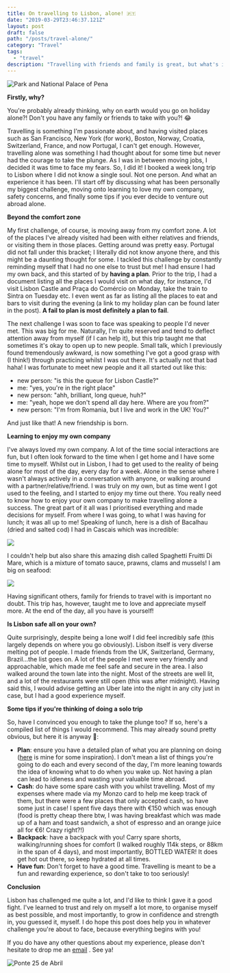 ```yaml
---
title: On travelling to Lisbon, alone! 🇵🇹
date: "2019-03-29T23:46:37.121Z"
layout: post
draft: false
path: "/posts/travel-alone/"
category: "Travel"
tags:
  - "travel"
description: "Travelling with friends and family is great, but what's it like going solo? Here's my expereince..."
---
```

![](./me3.jpg "Park and National Palace of Pena")

**Firstly, why?**

You're probably already thinking, why on earth would you go on holiday alone?! Don't you have any family or friends to take with you?! 😂

Travelling is something I'm passionate about, and having visited places such as San Francisco, New York (for work), Boston, Norway, Croatia, Switzerland, France, and now Portugal, I can't get enough. However, travelling alone was something I had thought about for some time but never had the courage to take the plunge. As I was in between moving jobs, I decided it was time to face my fears. So, I did it! I booked a week long trip to Lisbon where I did not know a single soul. Not one person. And what an experience it has been. I'll start off by discussing what has been personally my biggest challenge, moving onto learning to love my own company, safety concerns, and finally some tips if you ever decide to venture out abroad alone.

**Beyond the comfort zone**

My first challenge, of course, is moving away from my comfort zone. A lot of the places I've already visited had been with either relatives and friends, or visiting them in those places. Getting around was pretty easy. Portugal did not fall under this bracket; I literally did not know anyone there, and this might be a daunting thought for some. I tackled this challenge by constantly reminding myself that I had no one else to trust but me! I had ensure I had my own back, and this started of by **having a plan**. Prior to the trip, I had a document listing all the places I would visit on what day, for instance, I'd visit Lisbon Castle and Praça do Comércio on Monday, take the train to Sintra on Tuesday etc. I even went as far as listing all the places to eat and bars to visit during the evening (a link to my holiday plan can be found later in the post). **A fail to plan is most definitely a plan to fail**.

The next challenge I was soon to face was speaking to  people I'd never met. This was big for me. Naturally, I'm quite reserved and tend to deflect attention away from myself (if I can help it), but this trip taught me that sometimes it's okay to open up to new people. Small talk, which I previously found  tremendously awkward, is now something I've got a good grasp with (I think!) through practicing whilst I was out there. It's actually not that bad haha! I was fortunate to meet new people and it all started out like this:

- new person: "is this the queue for Lisbon Castle?"
- me: "yes, you're in the right place"
- new person: "ahh, brilliant, long queue, huh?"
- me: "yeah, hope we don't spend all day here. Where are you from?"
- new person: "I'm from Romania, but I live and work in the UK! You?"

And just like that! A new friendship is born.

**Learning to enjoy my own company**

I've always loved my own company. A lot of the time social interactions are fun, but I often look forward to the time when I get home and I have some time to myself. Whilst out in Lisbon, I had to get used to the reality of being alone for most of the day, every day for a week. Alone in the sense where I wasn't always actively in a conversation with anyone, or walking around with a partner/relative/friend. I was truly on my own, but as time went I got used to the feeling, and I started to enjoy my time out there. You really need to know how to enjoy your own company to make travelling alone a success. The great part of it all was I prioritised  everything and made decisions for myself. From where I was going, to what I was having for lunch; it was all up to me! Speaking of lunch, here is a dish of Bacalhau (dried and salted cod) I had in Cascais which was incredible:

![](./bacalhau.jpg)

I couldn't help but also share this amazing dish called Spaghetti Fruitti Di Mare, which is a mixture of tomato sauce, prawns, clams and mussels! I am big on seafood:

![](./seafood.jpg)

Having significant others, family for friends to travel with is important no doubt. This trip has, however, taught me to love and appreciate myself more. At the end of the day, all you have is yourself! 

**Is Lisbon safe all on your own?**

Quite surprisingly, despite being a lone wolf I did feel incredibly safe (this largely depends on where you go obviously). Lisbon itself is very diverse melting pot of people. I made friends from the UK, Switzerland, Germany, Brazil...the list goes on. A lot of the people I met were very friendly and approachable, which made me feel safe and secure in the area. I also walked around the town late into the night. Most of the streets are well lit, and a lot of the restaurants were still open (this was after midnight). Having said this, I would advise getting an Uber late into the night in any city just in case, but I had a good experience myself.

**Some tips if you're thinking of doing  a solo trip**

So, have I convinced you enough to take the plunge too? If so, here's a compiled list of things I would recommend.  This may already sound pretty obvious, but here it is anyway 🙂:

- **Plan**: ensure you have a detailed plan of what you are planning on doing ([here](https://docs.google.com/document/d/1L5kodwLUCY_-s091cr589HuulHvo8AvzbC0PVm6eQTI/edit?usp=sharing) is mine for some inspiration). I don't mean a list of things you're going to do each and every second of the day, I'm more leaning towards the idea of knowing what to do when you wake up. Not having a plan can lead to idleness and wasting your valuable time abroad.
- **Cash**: do have some spare cash with you whilst travelling. Most of my expenses where made via my Monzo card to help me keep track of them, but there were a few places that only accepted cash, so have some just in case! I spent five days there with €150  which was enough (food is pretty cheap there btw, I was having breakfast which was made up of a ham and toast sandwich, a shot of espresso and an orange juice all for €6! Crazy right?!)
- **Backpack**: have a backpack with you! Carry spare shorts, walking/running shoes for comfort (I walked roughly 114k steps, or 88km in the span of 4 days), and most importantly, BOTTLED WATER! It does get hot out there, so keep hydrated at all times.
- **Have fun**: Don't forget to have a good time. Travelling is meant to be a fun and rewarding experience, so don't take to too seriously!

**Conclusion**

Lisbon has challenged me quite a lot, and I'd like to think I gave it a good fight. I've learned to trust and rely on myself a lot more, to organise myself as best possible, and most importantly, to grow in confidence and strength in, you guessed it, myself. I do hope this post does help you in whatever challenge you're about to face, because everything begins with you!

If you do have any other questions about my experience, please don't hesitate to drop me an [email](mailto:paul.waweru58@gmail.com) . See ya!


![](./me.jpg "Ponte 25 de Abril")
